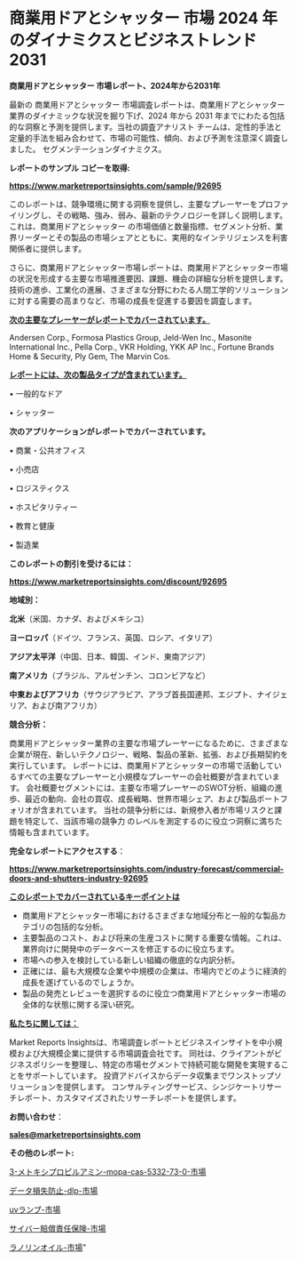 # 商業用ドアとシャッター 市場 2024 年のダイナミクスとビジネストレンド 2031

<strong>商業用ドアとシャッター 市場レポート、2024年から2031年</strong>

最新の 商業用ドアとシャッター 市場調査レポートは、商業用ドアとシャッター 業界のダイナミックな状況を掘り下げ、2024 年から 2031 年までにわたる包括的な洞察と予測を提供します。当社の調査アナリスト チームは、定性的手法と定量的手法を組み合わせて、市場の可能性、傾向、および予測を注意深く調査しました。 セグメンテーションダイナミクス。



<strong>レポートのサンプル コピーを取得:</strong> <a href=https://www.marketreportsinsights.com/sample/92695>

<strong><u>https://www.marketreportsinsights.com/sample/92695</u></strong></a>

このレポートは、競争環境に関する洞察を提供し、主要なプレーヤーをプロファイリングし、その戦略、強み、弱み、最新のテクノロジーを詳しく説明します。 これは、商業用ドアとシャッター の市場価値と数量指標、セグメント分析、業界リーダーとその製品の市場シェアとともに、実用的なインテリジェンスを利害関係者に提供します。

さらに、商業用ドアとシャッター市場レポートは、商業用ドアとシャッター市場の状況を形成する主要な市場推進要因、課題、機会の詳細な分析を提供します。 技術の進歩、工業化の進展、さまざまな分野にわたる人間工学的ソリューションに対する需要の高まりなど、市場の成長を促進する要因を調査します。



<strong><u>次の主要なプレーヤーがレポートでカバーされています。</u></strong>

Andersen Corp., Formosa Plastics Group, Jeld-Wen Inc., Masonite International Inc., Pella Corp., VKR Holding, YKK AP Inc., Fortune Brands Home & Security, Ply Gem, The Marvin Cos.



<strong><u><b>レポートには、次の製品タイプが含まれています。</b></u></strong>

• 一般的なドア

• シャッター



<strong><b>次のアプリケーションがレポートでカバーされています。</b></strong>

• 商業・公共オフィス

• 小売店

• ロジスティクス

• ホスピタリティー

• 教育と健康

• 製造業



<strong><b>このレポートの割引を受けるには：</b></strong><a href=https://www.marketreportsinsights.com/discount/92695>

<strong><u>https://www.marketreportsinsights.com/discount/92695</u></strong></a>



<strong>地域別：</strong>



<strong>北米</strong>（米国、カナダ、およびメキシコ）



<strong>ヨーロッパ</strong>（ドイツ、フランス、英国、ロシア、イタリア）



<strong>アジア太平洋</strong>（中国、日本、韓国、インド、東南アジア）



<strong>南アメリカ</strong>（ブラジル、アルゼンチン、コロンビアなど）



<strong>中東およびアフリカ</strong>（サウジアラビア、アラブ首長国連邦、エジプト、ナイジェリア、および南アフリカ）



<strong>競合分析：</strong>

商業用ドアとシャッター業界の主要な市場プレーヤーになるために、さまざまな企業が現在、新しいテクノロジー、戦略、製品の革新、拡張、および長期契約を実行しています。 レポートには、商業用ドアとシャッターの市場で活動しているすべての主要なプレーヤーと小規模なプレーヤーの会社概要が含まれています。 会社概要セグメントには、主要な市場プレーヤーのSWOT分析、組織の進歩、最近の動向、会社の買収、成長戦略、世界市場シェア、および製品ポートフォリオが含まれています。 当社の競争分析には、新規参入者が市場リスクと課題を特定して、当該市場の競争力 のレベルを測定するのに役立つ洞察に満ちた情報も含まれています。



<strong>完全なレポートにアクセスする</strong>：

<a href=https://www.marketreportsinsights.com/industry-forecast/commercial-doors-and-shutters-industry-92695>

<strong><u>https://www.marketreportsinsights.com/industry-forecast/commercial-doors-and-shutters-industry-92695</u></strong></a>



<strong><u><b>このレポートでカバーされているキーポイントは</b></u></strong>
<ul>
  <li>商業用ドアとシャッター市場におけるさまざまな地域分布と一般的な製品カテゴリの包括的な分析。</li>
  <li>主要製品のコスト、および将来の生産コストに関する重要な情報。これは、業界向けに開発中のデータベースを修正するのに役立ちます。</li>
  <li>市場への参入を検討している新しい組織の徹底的な内訳分析。</li>
  <li>正確には、最も大規模な企業や中規模の企業は、市場内でどのように経済的成長を遂げているのでしょうか。</li>
  <li>製品の発売とレビューを選択するのに役立つ商業用ドアとシャッター市場の全体的な状態に関する深い研究。</li>
</ul>


<strong><u><b>私たちに関しては：</b></u></strong>

Market Reports Insightsは、市場調査レポートとビジネスインサイトを中小規模および大規模企業に提供する市場調査会社です。 同社は、クライアントがビジネスポリシーを整理し、特定の市場セグメントで持続可能な開発を実現することをサポートしています。 投資アドバイスからデータ収集までワンストップソリューションを提供します。 コンサルティングサービス、シンジケートリサーチレポート、カスタマイズされたリサーチレポートを提供します。



<strong><b>お問い合わせ</b></strong>：

<a href=mailto:sales@marketreportsinsights.com>

<strong><u>sales@marketreportsinsights.com</u></strong></a>



<strong>その他のレポート:</strong>

<a href=https://www.linkedin.com/pulse/3-メトキシプロピルアミン-mopa-cas-5332-73-0-市場-agntf/>3-メトキシプロピルアミン-mopa-cas-5332-73-0-市場</a>

<a href=https://www.linkedin.com/pulse/データ損失防止-dlp-市場-2023-swot-分析と最新イノベーション-lwhff/>データ損失防止-dlp-市場</a>

<a href=https://www.linkedin.com/pulse/uvランプ-市場-2023-新興市場-将来の動向と市場需要-2030-t3mwf/>uvランプ-市場</a>

<a href=https://www.linkedin.com/pulse/サイバー賠償責任保険-市場-2030-年までの需要に焦点を当てた-2023-zn3uf/>サイバー賠償責任保険-市場</a>

<a href=https://www.linkedin.com/pulse/ラノリンオイル-市場-2023-新興市場-将来の動向と市場需要-2030-bd2if/>ラノリンオイル-市場</a>"
